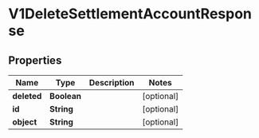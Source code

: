 
# V1DeleteSettlementAccountResponse

## Properties
Name | Type | Description | Notes
------------ | ------------- | ------------- | -------------
**deleted** | **Boolean** |  |  [optional]
**id** | **String** |  |  [optional]
**object** | **String** |  |  [optional]



